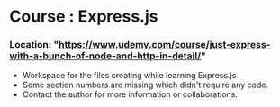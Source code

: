 # Course : Express.js
### Location: "https://www.udemy.com/course/just-express-with-a-bunch-of-node-and-http-in-detail/"

- Workspace for the files creating while learning Express.js
- Some section numbers are missing which didn't require any code.
- Contact the author for more information or collaborations.
